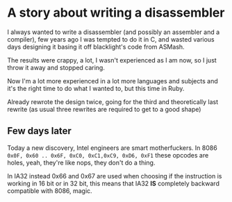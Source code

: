 A story about writing a disassembler
====================================
I always wanted to write a disassembler (and possibly an assembler and a compiler), few years ago
I was tempted to do it in C, and wasted various days designing it basing it off blacklight's code
from ASMash.

The results were crappy, a lot, I wasn't experienced as I am now, so I just throw it away and stopped
caring.

Now I'm a lot more experienced in a lot more languages and subjects and it's the right time to do
what I wanted to, but this time in Ruby.

Already rewrote the design twice, going for the third and theoretically last rewrite (as usual three
rewrites are required to get to a good shape)

Few days later
--------------
Today a new discovery, Intel engineers are smart motherfuckers. In 8086 `0x0F, 0x60 .. 0x6F, 0xC0, 0xC1,0xC9, 0xD6, 0xF1`
these opcodes are holes, yeah, they're like nops, they don't do a thing.

In IA32 instead 0x66 and 0x67 are used when choosing if the instruction is working in 16 bit or in 32 bit, this means
that IA32 **IS** completely backward compatible with 8086, magic.
